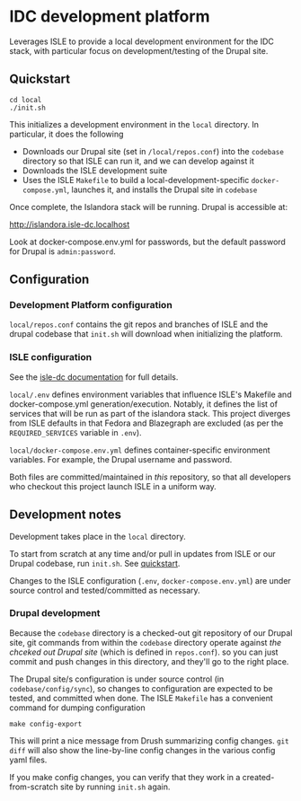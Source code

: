 # IDC development platform

Leverages ISLE to provide a local development environment for the IDC stack, with particular focus on development/testing of 
the Drupal site.

## Quickstart

    cd local
    ./init.sh

This initializes a development environment in the `local` directory.  In particular, it does the following

* Downloads our Drupal site (set in `/local/repos.conf`) into the `codebase` directory so that ISLE can run it, and we can develop against it
* Downloads the ISLE development suite
* Uses the ISLE `Makefile` to build a local-development-specific `docker-compose.yml`, launches it, and installs the Drupal site in `codebase` 

Once complete, the Islandora stack will be running.  Drupal is accessible at:

http://islandora.isle-dc.localhost

Look at docker-compose.env.yml for passwords, but the default password for Drupal is `admin:password`.

## Configuration

### Development Platform configuration

`local/repos.conf` contains the git repos and branches of ISLE and the drupal codebase that `init.sh` will download when initializing the platform.

### ISLE configuration

See the [isle-dc documentation](https://github.com/Islandora-Devops/isle-dc/blob/development/README.md) for full details.

`local/.env` defines environment variables that influence ISLE's Makefile and docker-compose.yml generation/execution.  Notably, it 
defines the list of services that will be run as part of the islandora stack.  This project diverges from ISLE defaults in that Fedora
and Blazegraph are excluded (as per the `REQUIRED_SERVICES` variable in `.env`).

`local/docker-compose.env.yml` defines container-specific environment variables.  For example, the Drupal username and password.

Both files are committed/maintained in _this_ repository, so that all developers who checkout this project launch ISLE in a uniform way.

## Development notes

Development takes place in the `local` directory.

To start from scratch at any time and/or pull in updates from ISLE or our Drupal codebase, run `init.sh`.  See [quickstart](#Quickstart).

Changes to the ISLE configuration (`.env`, `docker-compose.env.yml`) are under source control and tested/committed as necessary.

### Drupal development

Because the `codebase` directory is a checked-out git repository of our Drupal site, git commands from within the `codebase` directory operate against _the chceked out Drupal site_ (which is defined in `repos.conf`).  so you can just commit and push changes in this directory, and 
they'll go to the right place.

The Drupal site/s configuration is under source control (in `codebase/config/sync`), so changes to configuration are expected to be tested, and committed when done.  The ISLE `Makefile` has a convenient command for dumping configuration

    make config-export

This will print a nice message from Drush summarizing config changes.  `git diff` will also show the line-by-line config changes in the various config yaml files.

If you make config changes, you can verify that they work in a created-from-scratch site by running `init.sh` again.
